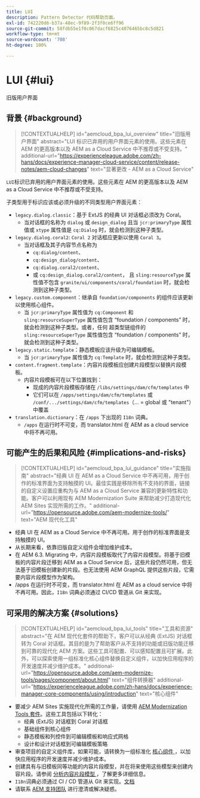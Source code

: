 ```yaml
---
title: LUI
description: Pattern Detector 代码帮助页面。
exl-id: 742220d6-b37a-48ec-9f89-2f3f0ce6ff96
source-git-commit: 58fdb55e1f0c067dacf6825c4076465bc8c5d821
workflow-type: tm+mt
source-wordcount: '708'
ht-degree: 100%

---
```


# LUI {#lui}

旧版用户界面

## 背景 {#background}

>[!CONTEXTUALHELP]
>id="aemcloud_bpa_lui_overview"
>title="旧版用户界面"
>abstract="LUI 标识已弃用的用户界面元素的使用。这些元素在 AEM 的更高版本以及 AEM as a Cloud Service 中不推荐或不受支持。"
>additional-url="https://experienceleague.adobe.com/zh-hans/docs/experience-manager-cloud-service/content/release-notes/aem-cloud-changes" text="显著更改 - AEM as a Cloud Service"

`LUI`标识已弃用的用户界面元素的使用。这些元素在 AEM 的更高版本以及 AEM as a Cloud Service 中不推荐或不受支持。

子类型用于标识应该或必须升级的不同类型用户界面元素：

* `legacy.dialog.classic`：基于 ExtJS 的经典 UI 对话框必须改为 Coral。
   * 当对话框的名称为 `dialog` 或 `design_dialog` 且当
`jcr:primaryType` 属性值或 `xtype` 属性值是 `cq:Dialog` 时，就会检测到这种子类型。
* `legacy.dialog.coral2`: `Coral 2` 对话框应更新以使用 `Coral 3`。
   * 当对话框及其子内容节点名称为
      * `cq:dialog/content`、
      * `cq:design_dialog/content`、
      * `cq:dialog.coral2/content`、
      * 或 `cq:design_dialog.coral2/content`，
且 `sling:resourceType` 属性值不包含 `granite/ui/components/coral/foundation` 时，就会检测到这种子类型。
* `legacy.custom.component`：继承自 `foundation/components` 的组件应该更新以使用核心组件。
   * 当 `jcr:primaryType` 属性值为 `cq:Component` 和
     `sling:resourceSuperType` 属性值包含 “foundation / components” 时，就会检测到这种子类型。或者，任何
     超类型链组件的 `sling:resourceSuperType` 属性值包含
“foundation / components” 时，就会检测到这种子类型。
* `legacy.static.template`：静态模板应该升级为可编辑模板。
   * 当 `jcr:primaryType` 属性值为 `cq:Template` 时，就会检测到这种子类型。
* `content.fragment.template`：内容片段模板应创建片段模型以替换片段模板。
   * 内容片段模板可在以下位置找到：
      * 现成的内容片段模板存储在 `/libs/settings/dam/cfm/templates` 中
      * 它们可以在 `/apps/settings/dam/cfm/templates` 或 `/conf/.../settings/dam/cfm/templates`（... = global 或 &quot;tenant&quot;）中覆盖
* `translation.dictionary`：在 `/apps` 下出现的 `I18n` 词典。
   * `/apps` 在运行时不可变，而 translator.html 在 AEM as a cloud service 中将不再可用。

## 可能产生的后果和风险 {#implications-and-risks}

>[!CONTEXTUALHELP]
>id="aemcloud_bpa_lui_guidance"
>title="实施指南"
>abstract="经典 UI 在 AEM as a Cloud Service 中不再可用，用于创作的标准界面为支持触摸的 UI。最佳实践是移除所有不支持的界面，链接的自定义设置应重构为与 AEM as a Cloud Service 兼容的更新特性和功能。客户可以利用现有 AEM Modernization Suite 来帮助减少打造现代化 AEM Sites 实现所需的工作。"
>additional-url="https://opensource.adobe.com/aem-modernize-tools/" text="AEM 现代化工具"

* 经典 UI 在 AEM as a Cloud Service 中不再可用。用于创作的标准界面是支持触摸的 UI。
* 从长期来看，依靠旧版自定义组件会增加维护成本。
* 在 AEM 6.3. Migrating 中，内容片段模板取代了内容片段模型。将基于旧模板的内容片段迁移到 AEM as a Cloud Service 后，这些片段仍然可用，但无法基于旧模板创建新的片段。也无法使用 AEM GraphQL 提供这些片段，它需要内容片段模型作为架构。
* /apps 在运行时不可变，而 translator.html 在 AEM as a cloud service 中将不再可用。因此，`I18n` 词典必须通过 CI/CD 管道从 Git 来实现。

## 可采用的解决方案 {#solutions}

>[!CONTEXTUALHELP]
>id="aemcloud_bpa_lui_tools"
>title="工具和资源"
>abstract="在 AEM 现代化套件的帮助下，客户可以从经典 (ExtJS) 对话框转为 Coral 对话框。其目的是为了帮助客户从不支持的功能或旧版功能迁移到可靠的现代化 AEM 方案。这些工具可配置、可以感知配置且可扩展。此外，可以探索使用一组标准化核心组件替换自定义组件，以加快应用程序的开发速度并减少维护成本。"
>additional-url="https://opensource.adobe.com/aem-modernize-tools/pages/component/about.html" text="组件转换器"
>additional-url="https://experienceleague.adobe.com/zh-hans/docs/experience-manager-core-components/using/introduction" text="核心组件"

* 要减少 AEM Sites 实施现代化所需的工作量，请使用 [AEM Modernization Tools 套件](https://opensource.adobe.com/aem-modernize-tools/)。这些工具包括以下转化：
   * 经典 (ExtJS) 对话框到 Coral 对话框
   * 基础组件到核心组件
   * 静态模板和列控件到可编辑模板和响应式网格
   * 设计和设计对话框到可编辑模板策略
* 审查项目的自定义组件库，如果可能，请转换为一组标准化 [ 核心组件 ](https://experienceleague.adobe.com/zh-hans/docs/experience-manager-core-components/using/introduction)，以加快应用程序的开发速度并减少维护成本。
* 创建具有与旧模板同等功能的内容片段模型，并在将来使用这些模型来创建内容片段。请参阅 [ 分析内容片段模型 ](https://experienceleague.adobe.com/zh-hans/docs/experience-manager-65/content/assets/content-fragments/content-fragments-models)，了解更多详细信息。
* `I18n`词典必须通过 CI / CD 管道从 Git 来实现。[文档](https://experienceleague.adobe.com/zh-hans/docs/experience-manager-cloud-service/content/release-notes/aem-cloud-changes#apps-libs-immutable)
* 请联系 [AEM 支持团队](https://helpx.adobe.com/cn/enterprise/using/support-for-experience-cloud.html) 进行澄清或解决疑惑。
